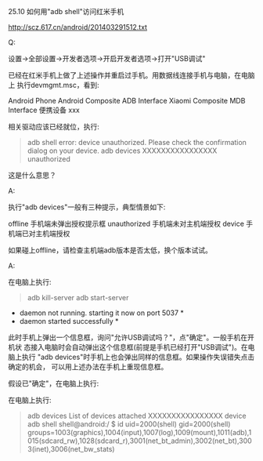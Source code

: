 25.10 如何用"adb shell"访问红米手机

http://scz.617.cn/android/201403291512.txt

Q:

设置->全部设置->开发者选项->开启开发者选项->打开"USB调试"

已经在红米手机上做了上述操作并重启过手机。用数据线连接手机与电脑，在电脑上
执行devmgmt.msc，看到:

Android Phone
    Android Composite ADB Interface
    Xiaomi Composite MDB Interface
便携设备
    xxx

相关驱动应该已经就位，执行:

> adb shell
error: device unauthorized. Please check the confirmation dialog on your device.
> adb devices
XXXXXXXXXXXXXXXX        unauthorized

这是什么意思？

A:

执行"adb devices"一般有三种提示，典型情景如下:

offline         手机端未弹出授权提示框
unauthorized    手机端未对主机端授权
device          手机端已对主机端授权

如果碰上offline，请检查主机端adb版本是否太低，换个版本试试。

A:

在电脑上执行:

> adb kill-server
> adb start-server
* daemon not running. starting it now on port 5037 *
* daemon started successfully *

此时手机上弹出一个信息框，询问"允许USB调试吗？"，点"确定"。一般手机在开机状
态接入电脑时会自动弹出这个信息框(前提是手机已经打开"USB调试")。在电脑上执行
"adb devices"时手机上也会弹出同样的信息框。如果操作失误错失点击确定的机会，
可以用上述办法在手机上重现信息框。

假设已"确定"，在电脑上执行:

在电脑上执行:

> adb devices
List of devices attached
XXXXXXXXXXXXXXXX        device
> adb shell
shell@android:/ $ id
uid=2000(shell) gid=2000(shell) groups=1003(graphics),1004(input),1007(log),1009(mount),1011(adb),1015(sdcard_rw),1028(sdcard_r),3001(net_bt_admin),3002(net_bt),3003(inet),3006(net_bw_stats)
